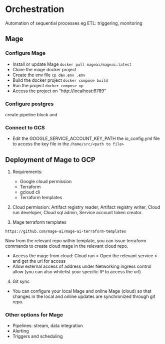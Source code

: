 # Orchestration

Automation of sequential processes eg ETL: triggering, monitoring

## Mage
### Configure Mage
- Install or update Mage `docker pull mageai/mageai:latest`
- Clone the mage docker project 
- Create the env file `cp dev.env .env`
- Build the docker project `docker compose build`
- Run the project `docker compose up`
- Access the project on "http://localhost:6789"

### Configure postgres
create pipeline block and 


### Connect to GCS
- Edit the GOOGLE_SERVICE_ACCOUNT_KEY_PATH the io_config.yml file to access the key file in the `/home/src/<path to file>`


## Deployment of Mage to GCP
1. Requirements:
    - Google cloud permission
    - Terraform
    - gcloud cli    
    - Terraform templates

2. Cloud permission: Artifact registry reader, Artifact registry writer, Cloud run developer, Cloud sql admin, Service account token creator.

3. Mage terraform templates
```
https://github.com/mage-ai/mage-ai-terraform-templates
```
Now from the relevant repo within template, you can issue terraform commands to create cloud mage in the relevant cloud repo. 
- Access the mage from cloud: Cloud run > Open the relevant service > and get the url for access
- Allow external access of address under Networking ingress control allow (you can also whitelist your specific IP to access the url)

4. Git sync
- You can configure your local Mage and online Mage (cloud) so that changes in the local and online updates are synchronized through git repo.

### Other options for Mage
- Pipelines: stream, data integration
- Alerting
- Triggers and scheduling